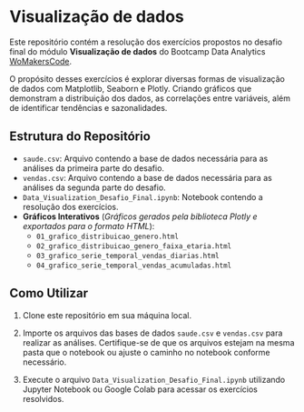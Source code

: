 # Visualização de dados

Este repositório contém a resolução dos exercícios propostos no desafio final do módulo **Visualização de dados** do Bootcamp Data Analytics [WoMakersCode](https://womakerscode.org/). 

O propósito desses exercícios é explorar diversas formas de visualização de dados com Matplotlib, Seaborn e Plotly. Criando gráficos que demonstram a distribuição dos dados, as correlações entre variáveis, além de identificar tendências e sazonalidades.

## Estrutura do Repositório

- `saude.csv`: Arquivo contendo a base de dados necessária para as análises da primeira parte do desafio. 
- `vendas.csv`: Arquivo contendo a base de dados necessária para as análises da segunda parte do desafio. 
- `Data_Visualization_Desafio_Final.ipynb`: Notebook contendo a resolução dos exercícios.
- **Gráficos Interativos** (_Gráficos gerados pela biblioteca Plotly e exportados para o formato HTML_):
    - `01_grafico_distribuicao_genero.html`
    - `02_grafico_distribuicao_genero_faixa_etaria.html`
    - `03_grafico_serie_temporal_vendas_diarias.html`
    - `04_grafico_serie_temporal_vendas_acumuladas.html`

## Como Utilizar

1. Clone este repositório em sua máquina local.

2. Importe os arquivos das bases de dados `saude.csv` e `vendas.csv` para realizar as análises. Certifique-se de que os arquivos estejam na mesma pasta que o notebook ou ajuste o caminho no notebook conforme necessário. 

3. Execute o arquivo `Data_Visualization_Desafio_Final.ipynb` utilizando Jupyter Notebook ou Google Colab para acessar os exercícios resolvidos.